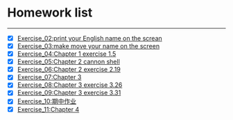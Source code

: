 # Homework list
***
- [x] [Exercise_02:print your English name on the screan](https://github.com/Ogatayoru/compuational_physics_N2015301020145/blob/master/Ogata)
- [x] [Exercise_03:make move your name on the screen](https://github.com/Ogatayoru/compuational_physics_N2015301020145/blob/master/Kaori.py)
- [x] [Exercise_04:Chapter 1 exercise 1.5](https://github.com/Ogatayoru/compuational_physics_N2015301020145/blob/master/Exercise_04_ch1.5.md)
- [x] [Exercise_05:Chapter 2 cannon shell ](https://github.com/Ogatayoru/compuational_physics_N2015301020145/blob/master/exercise_05.chapter2.md)
- [x] [Exercise_06:Chapter 2 exercise 2.19 ](https://github.com/Ogatayoru/compuational_physics_N2015301020145/blob/master/Exercise_06.chapter2_exercise2.19.md)
- [x] [Exercise_07:Chapter 3  ](https://github.com/Ogatayoru/compuational_physics_N2015301020145/blob/master/Exercise_07.chapter3.md)
- [x] [Exercise_08:Chapter 3 exercise 3.26 ](https://github.com/Ogatayoru/compuational_physics_N2015301020145/blob/master/exercise_08.md)
- [x] [Exercise_09:Chapter 3 exercise 3.31 ](https://github.com/Ogatayoru/compuational_physics_N2015301020145/blob/master/exercise10.md)
- [x] [Exercise_10:期中作业 ](https://github.com/Ogatayoru/compuational_physics_N2015301020145/blob/master/retrosnake.md)
- [x] [Exercise_11:Chapter 4 ](https://github.com/Ogatayoru/compuational_physics_N2015301020145/blob/master/exercise11.md)
